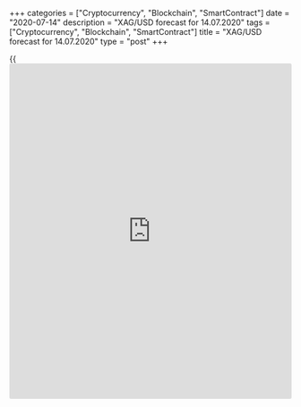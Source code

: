 +++
categories = ["Cryptocurrency", "Blockchain", "SmartContract"]
date = "2020-07-14"
description = "XAG/USD forecast for 14.07.2020"
tags = ["Cryptocurrency", "Blockchain", "SmartContract"]
title = "XAG/USD forecast for 14.07.2020"
type = "post"
+++

{{<iframe id="large-banner" src="https://www.bounty.group/#slide=20.0" width="100%" height="600" scrolling="no" style="border: 0px solid rgb(216, 221, 230); border-radius: 3px;">}}

July 14, 2020

July 14, 2020

XAG/USD forecast: Silver has two growth driversDmitri Demidenko

## Fundamental silver price forecast for today

### Open and add to the XAG/USD positions according to the Chinese GDP
data

A small market has big shocks. During a recession, silver price trends
usually follow those of gold, as the gold market is more stable amid the
bigger scales. However, silver usually outperforms gold during the
periods of the global GDP recovery. That was so during the previous
crisis of 2007-2009. That is going to be now unless the global economic
recovery trend is W-shaped.

Silver has two growth drivers, the investment demand and the industrial
demand. Silver is widely used in solar panel production, medical
equipment, household appliances. That is why the silver price was rising
fast in the May-July period amid the reopening of plants and factories
all over the world. The [XAG/USD][1] has been corrected down from its
three-year highs, as California may not exit the lockdown, and [investor](https://www.fintechee.com/tutorial-for-forex-trading/investor-mode/)s
are concerned that the industrial production in China is not recovering
as fast as before.

### Dynamics of China’s industrial production

![LiteForex: XAG/USD forecast for 14.07.2020][2]

 _Source: Nordea Markets_

In the [previous silver analytics][3], I covered the structure of the
silver demand in detail, stressing the leading role of China in forming
the bull market. Will China save the world’s economy as it did in
2009-2011? China’s GDP was hit more in the current recession than in the
previous crisis. However, the fiscal and monetary stimulus is not so
huge. China is now more self-sufficient in some sectors than before, so,
it can buy less. Not my opinion, Beijing will not hold back. There is a
great opportunity to outperform the USA, whose economy was greatly
pressed down by the pandemic. Why not take advantage of it?

The growth in China’s demand is a positive factor for silver, as well as
an increase in the holdings of silver [ETF](https://www.fixpro.org/post/etf-liquidity/)s. The assets held by one of
the largest silver [ETF](https://www.fixpro.org/post/etf-liquidity/)s iShares Silver Trust have increased by $ 2.45
billion to $ 9.72 billion since early 2020. Low Treasury yields and the
weakness of the US dollar due to the Fed’s monetary stimulus increase
investment demand for silver.

### Dynamics of silver and Treasury 10-year yield

![LiteForex: XAG/USD forecast for 14.07.2020][4]

 _Source: Trading Economics_

The growth of precious metals prices usually pushes up the demand for
bars, coins, and [ETF](https://www.fixpro.org/post/etf-liquidity/) products. However, the demand for jewelry declines
at the same time. However, gold now seems overvalued, which could
support the silver uptrend. The loss in the jewelry demand will not be
as bad as for gold, as consumers will be more willing to buy a cheaper
metal.

The [XAG/USD][1] bulls are also supported by the drop in silver supply.
Mexico, Peru, Chile, Argentina, and the USA are among the largest
producers of silver. The difficult epidemiological situation in the
Americas is the reason for the factory closures, the reduction in
production, and an increase in the deficit.

### Volumes of silver production

![LiteForex: XAG/USD forecast for 14.07.2020][5]

 _Source: Silver Institute_

Therefore, the [XAG/USD][1] uptrend has strong fundamental reasons,
which suggests silver should continue its rally towards $20 and $23 per
ounce. It will be relevant to add to silver longs entered at $18.2 and
$18.45 [in late June][3] if the report on China's GDP for the second
quarter is strong.

* * *

P.S. Did you like my article? Share it in social networks: it will be
the best “thank you" :)

Ask me questions and comment below. I’ll be glad to answer your
questions and give necessary explanations.

 **Useful links:**

  * I recommend trying to trade with a reliable broker [here][6]. The system allows you to trade by yourself or copy successful traders from all across the globe.
  * Use my promo-code BLOG for getting deposit bonus 50% on LiteForex platform. Just enter this code in the appropriate field while [depositing][7] your trading account.
  * Telegram channel with high-quality analytics, Forex reviews, training articles, and other useful things for traders <t.me/liteforex>



## Price chart of XAGUSD in real time mode

![XAG/USD forecast: Silver has two growth drivers][8]

The content of this article reflects the author’s opinion and does not
necessarily reflect the official position of LiteForex. The material
published on this page is provided for informational purposes only and
should not be considered as the provision of investment advice for the
purposes of Directive 2004/39/EC.

Rate this article:

{{value}}

( {{count}} {{title}} )

   1. my.liteforex.com/trading/chart?symbol=XAUUSD&returnUrl=true&_
   2. cdn.liteforex.com/cache/uploads/blog_post/fundamental_analysis/industrial-production-china-14-07-20.jpg?w=30&s=8869ef5b0f4c305aaadbb37ac2d015ee
   3. www.liteforex.com/blog/analysts-opinions/silver-is-outperforming-gold/
   4. cdn.liteforex.com/cache/uploads/blog_post/fundamental_analysis/silver-bonds-usa-14-07-20.jpg?w=30&s=e869272f304904ab0ae4e977ab2a4c7d
   5. cdn.liteforex.com/cache/uploads/blog_post/fundamental_analysis/supply-silver-14-07-20.jpg?w=30&s=b039e5efd605082e5b1233ec98b36040
   6. my.liteforex.com/?category=analysts-opinions&slug=xagusd-forecast-silver-has-two-growth-drivers&openPopup=%2Fregistration%2Fpopup&utm_source=blog&utm_medium=article&utm_campaign=bonus
   7. my.liteforex.com/deposit/?category=analysts-opinions&slug=xagusd-forecast-silver-has-two-growth-drivers&promo_code=BLOG&utm_source=blog&utm_medium=article&utm_campaign=bonus
   8. cdn.liteforex.com/cache/uploads/blog_post/fundamental_analysis/liteforex-blog-xagusd-14-07-20.jpg?q=75&w=1000&s=0c9b4f0b43afb56f668e9d7ef169bc30